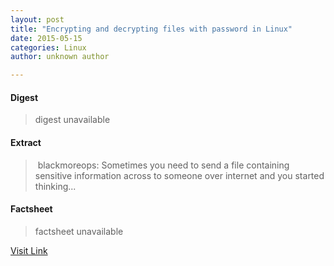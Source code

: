 ```yaml
---
layout: post
title: "Encrypting and decrypting files with password in Linux"
date: 2015-05-15
categories: Linux
author: unknown author

---
```



#### Digest
>digest unavailable

#### Extract
>&nbsp;blackmoreops: Sometimes you need to send a file containing sensitive information across to someone over internet and you started thinking...

#### Factsheet
>factsheet unavailable

[Visit Link](http://www.linuxtoday.com/security/encrypting-and-decrypting-files-with-password-in-linux-150506221009.html)


